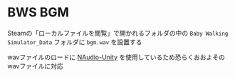 # BWS BGM

Steamの「ローカルファイルを閲覧」で開かれるフォルダの中の `Baby Walking Simulator_Data` フォルダに `bgm.wav` を設置する

wavファイルのロードに [NAudio-Unity](https://github.com/WulfMarius/NAudio-Unity/) を使用しているため恐らくおおよそのwavファイルに対応